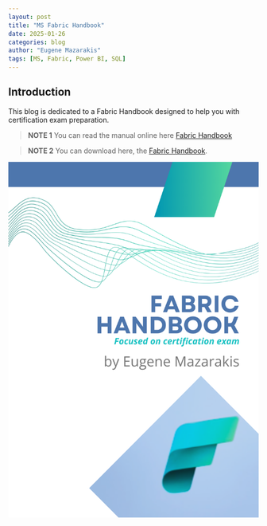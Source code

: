 ```yaml
---
layout: post
title: "MS Fabric Handbook" 
date: 2025-01-26
categories: blog
author: "Eugene Mazarakis"
tags: [MS, Fabric, Power BI, SQL]
---
```


## Introduction
This blog is dedicated to a Fabric Handbook designed to help you with certification exam preparation.


> **NOTE 1**
> You can read the manual online here [Fabric Handbook](https://simplebooklet.com/fabricnotes#page=1)

> **NOTE 2**
> You can download here, the [Fabric Handbook](https://github.com/EMazarakis/EMazarakis.github.io/blob/main/assets/Img/BlogImages/007.BlogPost_26_01_2025/Fabric_Handbook.pdf).

![Photo 0](/assets/Img/BlogImages/007.BlogPost_26_01_2025/Fabric_Handbook_Cover_Photo.png)

